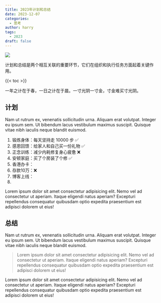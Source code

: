 ```yaml
---
title: 2023年计划和总结
date: 2023-12-07
categories:
  - 思考
author: harry
tags: 
  - 2023
draft: false
---
```


<img src="https://pic.imgdb.cn/item/656f2c23c458853aef77b528.jpg" />

计划和总结是两个相互关联的重要环节，它们在组织和执行任务方面起着关键作用。

<!--more-->

{{< toc >}}

一年之计在于春，一日之计在于晨。一寸光阴一寸金，寸金难买寸光阴。

## 计划

Nam ut rutrum ex, venenatis sollicitudin urna. Aliquam erat volutpat. Integer eu ipsum sem. Ut bibendum lacus vestibulum maximus suscipit. Quisque vitae nibh iaculis neque blandit euismod.

1. 锻炼身体：每天坚持走 10000 步  ✅
2. 感恩回馈：给家人和自己买一份礼物  ✅
3. 正念训练：减少内耗修复身心疲惫  ❌
4. 安顿家庭：买了个房装了个修  ✅
5. 香港办卡：
6. 存款10万：❌
7. 博客上线：
8. 

Lorem ipsum dolor sit amet consectetur adipisicing elit. Nemo vel ad consectetur ut aperiam. Itaque eligendi natus aperiam? Excepturi repellendus consequatur quibusdam optio expedita praesentium est adipisci dolorem ut eius!


## 总结

Nam ut rutrum ex, venenatis sollicitudin urna. Aliquam erat volutpat. Integer eu ipsum sem. Ut bibendum lacus vestibulum maximus suscipit. Quisque vitae nibh iaculis neque blandit euismod.


> Lorem ipsum dolor sit amet consectetur adipisicing elit. Nemo vel ad consectetur ut aperiam. Itaque eligendi natus aperiam? Excepturi repellendus consequatur quibusdam optio expedita praesentium est adipisci dolorem ut eius!

Lorem ipsum dolor sit amet consectetur adipisicing elit. Nemo vel ad consectetur ut aperiam. Itaque eligendi natus aperiam? Excepturi repellendus consequatur quibusdam optio expedita praesentium est adipisci dolorem ut eius!